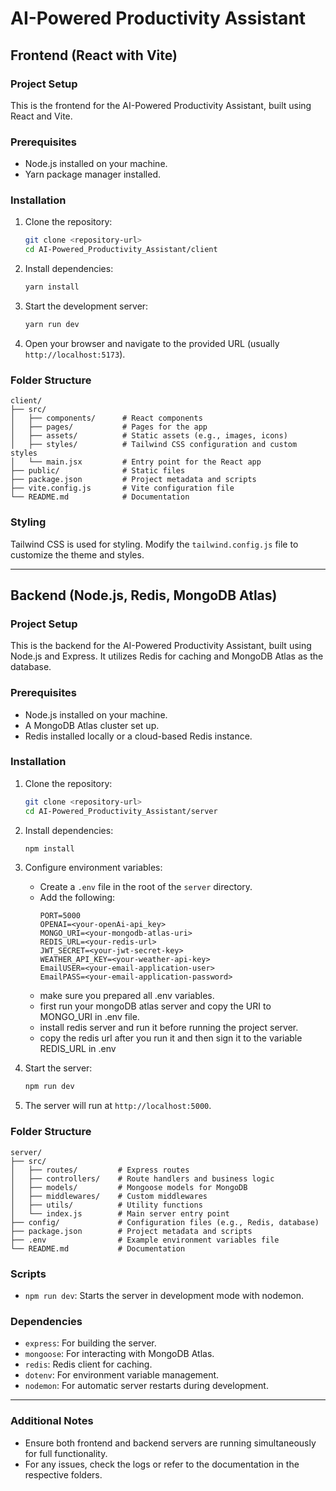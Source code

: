 # AI-Powered Productivity Assistant

## Frontend (React with Vite)

### Project Setup
This is the frontend for the AI-Powered Productivity Assistant, built using React and Vite.

### Prerequisites
- Node.js installed on your machine.
- Yarn package manager installed.

### Installation

1. Clone the repository:
   ```bash
   git clone <repository-url>
   cd AI-Powered_Productivity_Assistant/client
   ```

2. Install dependencies:
   ```bash
   yarn install
   ```

3. Start the development server:
   ```bash
   yarn run dev
   ```

4. Open your browser and navigate to the provided URL (usually `http://localhost:5173`).

### Folder Structure
```
client/
├── src/
│   ├── components/      # React components
│   ├── pages/           # Pages for the app
│   ├── assets/          # Static assets (e.g., images, icons)
│   ├── styles/          # Tailwind CSS configuration and custom styles
│   └── main.jsx         # Entry point for the React app
├── public/              # Static files
├── package.json         # Project metadata and scripts
├── vite.config.js       # Vite configuration file
└── README.md            # Documentation
```

### Styling
Tailwind CSS is used for styling. Modify the `tailwind.config.js` file to customize the theme and styles.

---

## Backend (Node.js, Redis, MongoDB Atlas)

### Project Setup
This is the backend for the AI-Powered Productivity Assistant, built using Node.js and Express. It utilizes Redis for caching and MongoDB Atlas as the database.

### Prerequisites
- Node.js installed on your machine.
- A MongoDB Atlas cluster set up.
- Redis installed locally or a cloud-based Redis instance.

### Installation

1. Clone the repository:
   ```bash
   git clone <repository-url>
   cd AI-Powered_Productivity_Assistant/server
   ```

2. Install dependencies:
   ```bash
   npm install
   ```

3. Configure environment variables:
   - Create a `.env` file in the root of the `server` directory.
   - Add the following:
     ```env
     PORT=5000
     OPENAI=<your-openAi-api_key>
     MONGO_URI=<your-mongodb-atlas-uri>
     REDIS_URL=<your-redis-url>
     JWT_SECRET=<your-jwt-secret-key>
     WEATHER_API_KEY=<your-weather-api-key>
     EmailUSER=<your-email-application-user>
     EmailPASS=<your-email-application-password>
     ```
   - make sure you prepared all .env variables.
   - first run your mongoDB atlas server and copy the URI to MONGO_URI in .env file.
   - install redis server and run it before running the project server.
   - copy the redis url after you run it and then sign it to the variable REDIS_URL in .env
4. Start the server:
   ```bash
   npm run dev
   ```

5. The server will run at `http://localhost:5000`.

### Folder Structure
```
server/
├── src/
│   ├── routes/         # Express routes
│   ├── controllers/    # Route handlers and business logic
│   ├── models/         # Mongoose models for MongoDB
│   ├── middlewares/    # Custom middlewares
│   ├── utils/          # Utility functions
│   └── index.js        # Main server entry point
├── config/             # Configuration files (e.g., Redis, database)
├── package.json        # Project metadata and scripts
├── .env                # Example environment variables file
└── README.md           # Documentation
```

### Scripts
- `npm run dev`: Starts the server in development mode with nodemon.

### Dependencies
- `express`: For building the server.
- `mongoose`: For interacting with MongoDB Atlas.
- `redis`: Redis client for caching.
- `dotenv`: For environment variable management.
- `nodemon`: For automatic server restarts during development.

---

### Additional Notes
- Ensure both frontend and backend servers are running simultaneously for full functionality.
- For any issues, check the logs or refer to the documentation in the respective folders.
